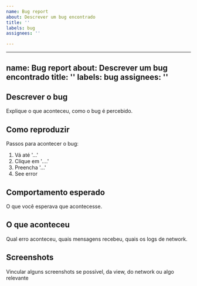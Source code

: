 ```yaml
---
name: Bug report
about: Descrever um bug encontrado
title: ''
labels: bug
assignees: ''

---
```


---
name: Bug report
about: Descrever um bug encontrado
title: ''
labels: bug
assignees: ''
---

## Descrever o bug
Explique o que aconteceu, como o bug é percebido.

## Como reproduzir
Passos para acontecer o bug:
1. Vá até '...'
2. Clique em '....'
3. Preencha '...'
4. See error

## Comportamento esperado
O que você esperava que acontecesse.

## O que aconteceu
Qual erro aconteceu, quais mensagens recebeu, quais os logs de network.

## Screenshots
Vincular alguns screenshots se possível, da view, do network ou algo relevante
